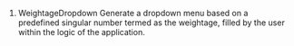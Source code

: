 1) WeightageDropdown
   Generate a dropdown menu based on a predefined singular number termed as the weightage, filled by the user within the logic of the application.
